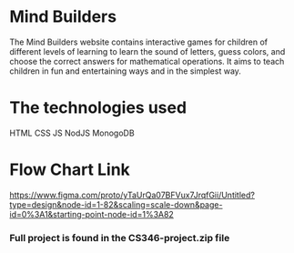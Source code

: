 # Mind Builders

The Mind Builders website contains interactive games for children of different levels of learning to learn the sound of letters, guess colors, and choose the correct answers for mathematical operations.
It aims to teach children in fun and entertaining ways and in the simplest way.

# The technologies used
HTML
CSS
JS
NodJS
MonogoDB

# Flow Chart Link
https://www.figma.com/proto/yTaUrQa07BFVux7JrqfGii/Untitled?type=design&node-id=1-82&scaling=scale-down&page-id=0%3A1&starting-point-node-id=1%3A82

### Full project is found in the CS346-project.zip file

